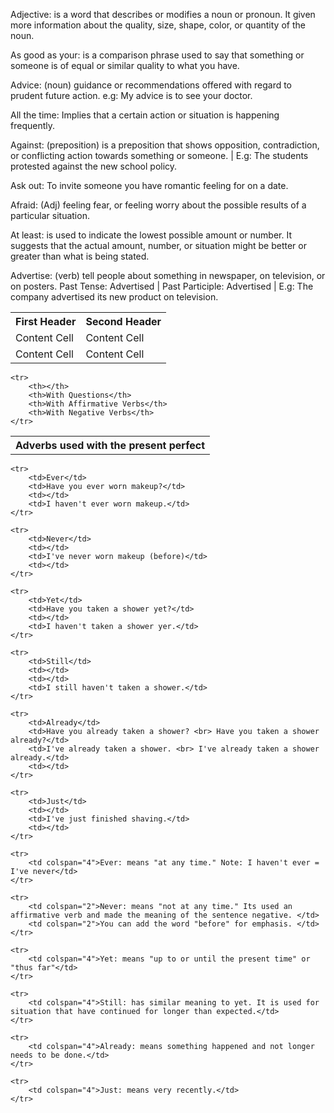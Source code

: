 Adjective: is a word that describes or modifies a noun or pronoun. It given more information about the quality, size, shape, color, or quantity of the noun. 

As good as your: is a comparison phrase used to say that something or someone is of equal or similar quality to what you have.

Advice: (noun) guidance or recommendations offered with regard to prudent future action. e.g: My advice is to see your doctor.

All the time: Implies that a certain action or situation is happening frequently.

Against: (preposition) is a preposition that shows opposition, contradiction, or conflicting action towards something or someone. | E.g: The students protested against the new school policy. 

Ask out: To invite someone you have romantic feeling for on a date.

Afraid: (Adj) feeling fear, or feeling worry about the possible results of a particular situation.

At least: is used to indicate the lowest possible amount or number. It suggests that the actual amount, number, or situation might be better or greater than what is being stated.

Advertise: (verb) tell people about something in newspaper, on television, or on posters. Past Tense: Advertised | Past Participle: Advertised | E.g: The company advertised its new product on television.

<table>
    <tr><th>First Header</th><th>Second Header</th></tr>
    <tr><td>Content Cell</td><td>Content Cell</td></tr>
    <tr><td>Content Cell</td><td>Content Cell</td></tr>
</table>

<table >
	<tr>
		<th>Adverbs used with the present perfect</th>
	</tr>

	<tr>
		<th></th>
		<th>With Questions</th>
		<th>With Affirmative Verbs</th>
		<th>With Negative Verbs</th>
	</tr>

</table >

	<tr>
		<td>Ever</td>
		<td>Have you ever worn makeup?</td>
		<td></td>
		<td>I haven't ever worn makeup.</td>
	</tr>

	<tr>
		<td>Never</td>
		<td></td>
		<td>I've never worn makeup (before)</td>
		<td></td>
	</tr>

	<tr>
		<td>Yet</td>
		<td>Have you taken a shower yet?</td>
		<td></td>
		<td>I haven't taken a shower yer.</td>
	</tr>

	<tr>
		<td>Still</td>
		<td></td>
		<td></td>
		<td>I still haven't taken a shower.</td>
	</tr>

	<tr>
		<td>Already</td>
		<td>Have you already taken a shower? <br> Have you taken a shower already?</td>
		<td>I've already taken a shower. <br> I've already taken a shower already.</td>
		<td></td>
	</tr>

	<tr>
		<td>Just</td>
		<td></td>
		<td>I've just finished shaving.</td>
		<td></td>
	</tr>

	<tr>
		<td colspan="4">Ever: means "at any time." Note: I haven't ever = I've never</td>
	</tr>

	<tr>
		<td colspan="2">Never: means "not at any time." Its used an affirmative verb and made the meaning of the sentence negative. </td>
		<td colspan="2">You can add the word "before" for emphasis. </td>
	</tr>

	<tr>
		<td colspan="4">Yet: means "up to or until the present time" or "thus far"</td>
	</tr>

	<tr>
		<td colspan="4">Still: has similar meaning to yet. It is used for situation that have continued for longer than expected.</td>
	</tr>

	<tr>
		<td colspan="4">Already: means something happened and not longer needs to be done.</td>
	</tr>

	<tr>
		<td colspan="4">Just: means very recently.</td>
	</tr>
</table>

